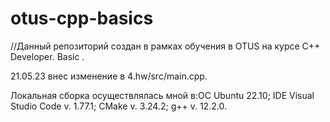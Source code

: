 # otus-cpp-basics
//Данный репозиторий создан в рамках обучения в OTUS  на курсе C++ Developer. Basic .

21.05.23 внес изменение в 4.hw/src/main.cpp. 

Локальная сборка осуществлялась мной в:ОС Ubuntu 22.10; IDE Visual Studio Code v. 1.77.1; CMake v. 3.24.2; g++ v. 12.2.0.
